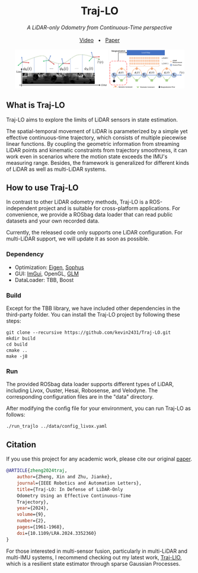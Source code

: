 <div align="center">
    <h1>Traj-LO</h1>
    <i>A LiDAR-only Odometry from Continuous-Time perspective</i>
    <br>
    <br>
    <a href=https://youtu.be/hbtKzElYKkQ?si=ZlqvtUVhhJbAju0S>Video</a>
    <span>&nbsp;&nbsp;•&nbsp;&nbsp;</span>
    <a href="https://ieeexplore.ieee.org/document/10387726">Paper</a>
    <br>
    <br>
    <img src="doc/image/trajectory.png" width="50%" height="auto" alt="Trajectory Image">
    <img src="doc/image/pipeline.png" width="40%" height="auto" alt="Pipeline Image">
<br>
</div>


## What is Traj-LO
Traj-LO aims to explore the limits of LiDAR sensors in state estimation.

The spatial-temporal movement of LiDAR is parameterized by a simple yet effective continuous-time trajectory, which consists of multiple piecewise linear functions.
By coupling the geometric information from streaming LiDAR points and kinematic constraints from trajectory smoothness, it can work even in scenarios where the motion state exceeds the IMU's measuring range.
Besides, the framework is generalized for different kinds of LiDAR as well as multi-LiDAR systems.
## How to use Traj-LO
In contrast to other LiDAR odometry methods, Traj-LO is a ROS-independent project and is suitable for cross-platform applications. For convenience, we provide a ROSbag data loader that can read public datasets and your own recorded data.

Currently, the released code only supports one LiDAR configuration. For multi-LiDAR support, we will update it as soon as possible.
### Dependency
- Optimization: [Eigen](https://gitlab.com/libeigen/eigen.git), [Sophus](https://github.com/strasdat/Sophus.git)
- GUI: [ImGui](https://github.com/ocornut/imgui), OpenGL, [GLM](https://github.com/g-truc/glm.git)
- DataLoader: TBB, Boost
### Build
Except for the TBB library, we have included other dependencies in the third-party folder. You can install the Traj-LO project by following these steps:
```
git clone --recursive https://github.com/kevin2431/Traj-LO.git
mkdir build 
cd build
cmake .. 
make -j8
```
### Run
The provided ROSbag data loader supports different types of LiDAR, including Livox, Ouster, Hesai, Robosense, and Velodyne. The corresponding configuration files are in the "data" directory.

After modifying the config file for your environment, you can run Traj-LO as follows:
```
./run_trajlo ../data/config_livox.yaml
```

## Citation

If you use this project for any academic work, please cite our original [paper](https://ieeexplore.ieee.org/document/10387726).

```bibtex
@ARTICLE{zheng2024traj,
    author={Zheng, Xin and Zhu, Jianke},
    journal={IEEE Robotics and Automation Letters},
    title={Traj-LO: In Defense of LiDAR-Only
    Odometry Using an Effective Continuous-Time
    Trajectory},
    year={2024},
    volume={9},
    number={2},
    pages={1961-1968},
    doi={10.1109/LRA.2024.3352360}
}
```

For those interested in multi-sensor fusion, particularly in multi-LiDAR and multi-IMU systems, I recommend checking out my latest work, [Traj-LIO](https://arxiv.org/abs/2402.09189), which is a resilient state estimator through sparse Gaussian Processes.










